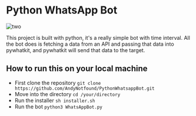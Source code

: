 # Python WhatsApp Bot

![two](https://user-images.githubusercontent.com/40969170/173153689-b7b46ef8-e013-4c38-a759-a568ab37c3f6.gif)


This project is built with python, it's a really simple bot with time interval. All the bot does is fetching a data from an API and passing that data into pywhatkit, and pywhatkit will send that data to the target.

## How to run this on your local machine
<ul>
  <li>First clone the repository <code>git clone https://github.com/AndyNotfound/PythonWhatsappBot.git </code></li>
  <li>Move into the directory <code>cd /your/directory</code></li>
  <li>Run the installer <code>sh installer.sh</code></li>
  <li>Run the bot <code>python3 WhatsAppBot.py</code></li>
 </ul>

